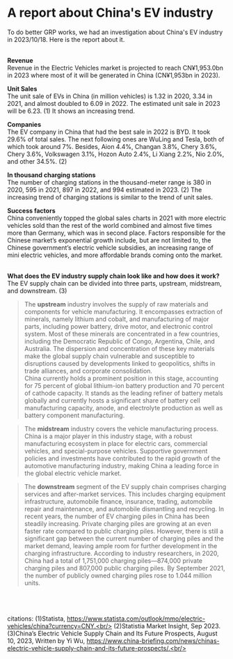 # A report about China's EV industry

To do better GRP works, we had an investigation about China's EV industry in 2023/10/18. Here is the report about it.<br/><br/>


**Revenue**<br/>
Revenue in the Electric Vehicles market is projected to reach CN¥1,953.0bn in 2023 where most of it will be generated in China (CN¥1,953bn in 2023).

**Unit Sales**<br/>
The unit sale of EVs in China (in million vehicles) is 1.32 in 2020, 3.34 in 2021, and almost doubled to 6.09 in 2022. The estimated unit sale in 2023 will be 6.23. (1) It shows an increasing trend.

**Companies**<br/>
The EV company in China that had the best sale in 2022 is BYD. It took 29.6% of total sales. The next following ones are WuLing and Tesla, both of which took around 7%. Besides, Aion 4.4%, Changan 3.8%, Chery 3.6%, Chery 3.6%, Volkswagen 3.1%, Hozon Auto 2.4%, Li Xiang 2.2%, Nio 2.0%, and other 34.5%. (2)

**In thousand charging stations**<br/>
The number of charging stations in the thousand-meter range is 380 in 2020, 595 in 2021, 897 in 2022, and 994 estimated in 2023. (2)
The increasing trend of charging stations is similar to the trend of unit sales.

**Success factors**<br/>
China conveniently topped the global sales charts in 2021 with more electric vehicles sold than the rest of the world combined and almost five times more than Germany, which was in second place. Factors responsible for the Chinese market’s exponential growth include, but are not limited to, the Chinese government’s electric vehicle subsidies, an increasing range of mini electric vehicles, and more affordable brands coming onto the market.  <br/><br/>

**What does the EV industry supply chain look like and how does it work?** <br/>
The EV supply chain can be divided into three parts, upstream, midstream, and downstream. (3) <br/>

> The **upstream** industry involves the supply of raw materials and components for vehicle manufacturing. It encompasses extraction of minerals, namely lithium and cobalt, and manufacturing of major parts, including power battery, drive motor, and electronic control system. Most of these minerals are concentrated in a few countries, including the Democratic Republic of Congo, Argentina, Chile, and Australia. The dispersion and concentration of these key materials make the global supply chain vulnerable and susceptible to disruptions caused by developments linked to geopolitics, shifts in trade alliances, and corporate consolidation.  
China currently holds a prominent position in this stage, accounting for 75 percent of global lithium-ion battery production and 70 percent of cathode capacity. It stands as the leading refiner of battery metals globally and currently hosts a significant share of battery cell manufacturing capacity, anode, and electrolyte production as well as battery component manufacturing.<br/>

> The **midstream** industry covers the vehicle manufacturing process. China is a major player in this industry stage, with a robust manufacturing ecosystem in place for electric cars, commercial vehicles, and special-purpose vehicles. Supportive government policies and investments have contributed to the rapid growth of the automotive manufacturing industry, making China a leading force in the global electric vehicle market.

> The **downstream** segment of the EV supply chain comprises charging services and after-market services. This includes charging equipment infrastructure, automobile finance, insurance, trading, automobile repair and maintenance, and automobile dismantling and recycling. In recent years, the number of EV charging piles in China has been steadily increasing. Private charging piles are growing at an even faster rate compared to public charging piles. However, there is still a significant gap between the current number of charging piles and the market demand, leaving ample room for further development in the charging infrastructure. According to industry researchers, in 2020, China had a total of 1,751,000 charging piles—874,000 private charging piles and 807,000 public charging piles. By September 2021, the number of publicly owned charging piles rose to 1.044 million units.




<br/><br/><br/>
citations:
(1)Statista, https://www.statista.com/outlook/mmo/electric-vehicles/china?currency=CNY.<br/>
(2)Statistia Market Insight, Sep 2023.<br/>
(3)China’s Electric Vehicle Supply Chain and Its Future Prospects, August 10, 2023, Written by Yi Wu, https://www.china-briefing.com/news/chinas-electric-vehicle-supply-chain-and-its-future-prospects/.<br/>
